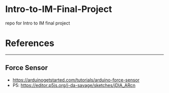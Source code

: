 # Intro-to-IM-Final-Project
repo for Intro to IM final project


# References 
---
## Force Sensor
  - https://arduinogetstarted.com/tutorials/arduino-force-sensor	
  - P5: https://editor.p5js.org/j-da-savage/sketches/jDlA_ARcn	
